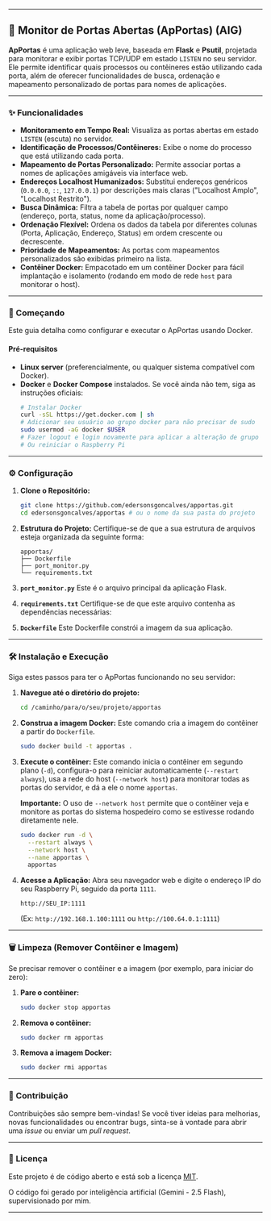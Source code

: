 -----

## 🚦 Monitor de Portas Abertas (ApPortas) (AIG)

**ApPortas** é uma aplicação web leve, baseada em **Flask** e **Psutil**, projetada para monitorar e exibir portas TCP/UDP em estado `LISTEN` no seu servidor. Ele permite identificar quais processos ou contêineres estão utilizando cada porta, além de oferecer funcionalidades de busca, ordenação e mapeamento personalizado de portas para nomes de aplicações.

-----

### ✨ Funcionalidades

  * **Monitoramento em Tempo Real:** Visualiza as portas abertas em estado `LISTEN` (escuta) no servidor.
  * **Identificação de Processos/Contêineres:** Exibe o nome do processo que está utilizando cada porta.
  * **Mapeamento de Portas Personalizado:** Permite associar portas a nomes de aplicações amigáveis via interface web.
  * **Endereços Localhost Humanizados:** Substitui endereços genéricos (`0.0.0.0`, `::`, `127.0.0.1`) por descrições mais claras ("Localhost Amplo", "Localhost Restrito").
  * **Busca Dinâmica:** Filtra a tabela de portas por qualquer campo (endereço, porta, status, nome da aplicação/processo).
  * **Ordenação Flexível:** Ordena os dados da tabela por diferentes colunas (Porta, Aplicação, Endereço, Status) em ordem crescente ou decrescente.
  * **Prioridade de Mapeamentos:** As portas com mapeamentos personalizados são exibidas primeiro na lista.
  * **Contêiner Docker:** Empacotado em um contêiner Docker para fácil implantação e isolamento (rodando em modo de rede `host` para monitorar o host).

-----

### 🚀 Começando

Este guia detalha como configurar e executar o ApPortas usando Docker.

#### Pré-requisitos

  * **Linux server** (preferencialmente, ou qualquer sistema compatível com Docker).
  * **Docker** e **Docker Compose** instalados. Se você ainda não tem, siga as instruções oficiais:
    ```bash
    # Instalar Docker
    curl -sSL https://get.docker.com | sh
    # Adicionar seu usuário ao grupo docker para não precisar de sudo
    sudo usermod -aG docker $USER
    # Fazer logout e login novamente para aplicar a alteração de grupo
    # Ou reiniciar o Raspberry Pi
    ```

-----

### ⚙️ Configuração

1.  **Clone o Repositório:**

    ```bash
    git clone https://github.com/edersonsgoncalves/apportas.git
    cd edersonsgoncalves/apportas # ou o nome da sua pasta do projeto
    ```
    
2.  **Estrutura do Projeto:**
    Certifique-se de que a sua estrutura de arquivos esteja organizada da seguinte forma:

    ```
    apportas/
    ├── Dockerfile
    ├── port_monitor.py
    └── requirements.txt
    ```

3.  **`port_monitor.py`**
    Este é o arquivo principal da aplicação Flask.

4.  **`requirements.txt`**
    Certifique-se de que este arquivo contenha as dependências necessárias:

5.  **`Dockerfile`**
    Este Dockerfile constrói a imagem da sua aplicação.


-----

### 🛠️ Instalação e Execução

Siga estes passos para ter o ApPortas funcionando no seu servidor:

1.  **Navegue até o diretório do projeto:**

    ```bash
    cd /caminho/para/o/seu/projeto/apportas
    ```

2.  **Construa a imagem Docker:**
    Este comando cria a imagem do contêiner a partir do `Dockerfile`.

    ```bash
    sudo docker build -t apportas .
    ```

3.  **Execute o contêiner:**
    Este comando inicia o contêiner em segundo plano (`-d`), configura-o para reiniciar automaticamente (`--restart always`), usa a rede do host (`--network host`) para monitorar todas as portas do servidor, e dá a ele o nome `apportas`.

    **Importante:** O uso de `--network host` permite que o contêiner veja e monitore as portas do sistema hospedeiro como se estivesse rodando diretamente nele.

    ```bash
    sudo docker run -d \
      --restart always \
      --network host \
      --name apportas \
      apportas
    ```

4.  **Acesse a Aplicação:**
    Abra seu navegador web e digite o endereço IP do seu Raspberry Pi, seguido da porta `1111`.

    `http://SEU_IP:1111`

    (Ex: `http://192.168.1.100:1111` ou `http://100.64.0.1:1111`)

-----

### 🗑️ Limpeza (Remover Contêiner e Imagem)

Se precisar remover o contêiner e a imagem (por exemplo, para iniciar do zero):

1.  **Pare o contêiner:**

    ```bash
    sudo docker stop apportas
    ```

2.  **Remova o contêiner:**

    ```bash
    sudo docker rm apportas
    ```

3.  **Remova a imagem Docker:**

    ```bash
    sudo docker rmi apportas
    ```

-----

### 🤝 Contribuição

Contribuições são sempre bem-vindas\! Se você tiver ideias para melhorias, novas funcionalidades ou encontrar bugs, sinta-se à vontade para abrir uma *issue* ou enviar um *pull request*.

-----

### 📝 Licença

Este projeto é de código aberto e está sob a licença [MIT](https://www.google.com/search?q=LICENSE).

O código foi gerado por inteligência artificial (Gemini - 2.5 Flash), supervisionado por mim.

-----
